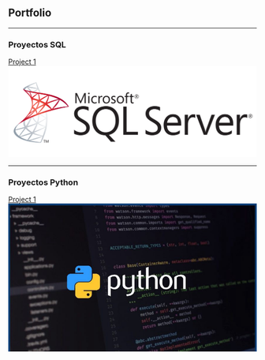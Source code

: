 ## Portfolio

---

### Proyectos SQL

[Project 1](/sample_page)
<img src="images/1768.sql_logo.png?raw=true"/>

---

### Proyectos Python

[Project 1 ](/sample_page)
<img src="images/Python.jpeg?raw=true"/>

<!-- Remove above link if you don't want to attibute -->
